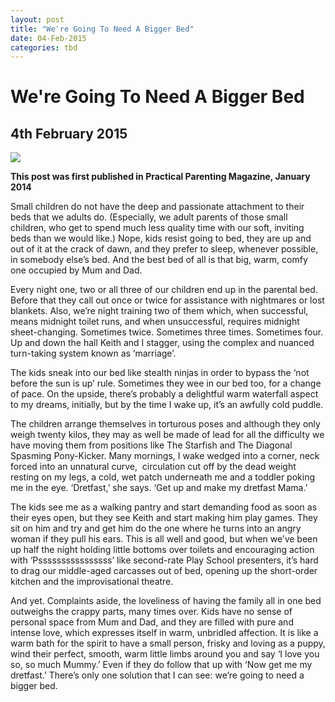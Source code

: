 ```yaml
---
layout: post
title: "We're Going To Need A Bigger Bed"
date: 04-Feb-2015
categories: tbd
---
```


# We're Going To Need A Bigger Bed

## 4th February 2015

<img class="photo-horiz" src="http://thefunnyplanet.com/download/3314" />

**This post was first published in Practical Parenting Magazine,   January 2014**

Small children do not have the deep and passionate attachment to their beds that we adults do. (Especially,   we adult parents of those small children,   who get to spend much less quality time with our soft, inviting beds than we would like.) Nope, kids resist going to bed, they are up and out of it at the crack of dawn, and they prefer to sleep, whenever possible, in somebody else’s bed. And the best bed of all is that big, warm, comfy one occupied by Mum and Dad.

Every night one, two or all three of our children end up in the parental bed. Before that they call out once or twice for assistance with nightmares or lost blankets. Also, we’re night training two of them which, when successful, means midnight toilet runs, and when unsuccessful, requires midnight sheet-changing. Sometimes twice. Sometimes three times. Sometimes four. Up and down the hall Keith and I stagger, using the complex and nuanced turn-taking system known as ‘marriage’.

The kids sneak into our bed like stealth ninjas in order to bypass the ‘not before the sun is up’ rule. Sometimes they wee in our bed too, for a change of pace. On the upside, there’s probably a delightful warm waterfall aspect to my dreams, initially, but by the time I wake up, it’s an awfully cold puddle.

The children arrange themselves in torturous poses and although they only weigh twenty kilos, they may as well be made of lead for all the difficulty we have moving them from positions like The Starfish and The Diagonal Spasming Pony-Kicker. Many mornings, I wake wedged into a corner, neck forced into an unnatural curve,  circulation cut off by the dead weight resting on my legs, a cold, wet patch underneath me and a toddler poking me in the eye. ‘Dretfast,’ she says. ‘Get up and make my dretfast Mama.’

The kids see me as a walking pantry and start demanding food as soon as their eyes open, but they see Keith and start making him play games. They sit on him and try and get him do the one where he turns into an angry woman if they pull his ears. This is all well and good, but when we’ve been up half the night holding little bottoms over toilets and encouraging action with ‘Pssssssssssssssss’ like second-rate Play School presenters, it’s hard to drag our middle-aged carcasses out of bed, opening up the short-order kitchen and the improvisational theatre.

And yet. Complaints aside, the loveliness of having the family all in one bed outweighs the crappy parts, many times over. Kids have no sense of personal space from Mum and Dad, and they are filled with pure and intense love, which expresses itself in warm, unbridled affection. It is like a warm bath for the spirit to have a small person, frisky and loving as a puppy, wind their perfect, smooth, warm little limbs around you and say ‘I love you so, so much Mummy.’ Even if they do follow that up with ‘Now get me my dretfast.’ There’s only one solution that I can see: we’re going to need a bigger bed.
